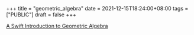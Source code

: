 +++
title = "geometric_algebra"
date = 2021-12-15T18:24:00+08:00
tags = ["PUBLIC"]
draft = false
+++

[A Swift Introduction to Geometric Algebra](https://www.youtube.com/watch?v=60z_hpEAtD8)
